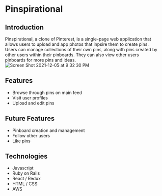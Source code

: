 # Pinspirational 

## Introduction 

Pinspirational, a clone of Pinterest, is a single-page web application that allows users to upload and app photos that inpsire them to create pins. Users can manage collections of their own pins, along with pins created by other users within their pinboards. They can also view other users pinboards for more pins and ideas.
![Screen Shot 2021-12-05 at 9 32 30 PM](https://user-images.githubusercontent.com/89610817/144792726-3b7c3285-f092-474d-b727-88312e39558e.png)



## Features
- Browse through pins on main feed
- Visit user profiles
- Upload and edit pins

## Future Features
- Pinboard creation and management
- Follow other users
- Like pins

## Technologies 
- Javascript
- Ruby on Rails
- React / Redux
- HTML / CSS
- AWS 
